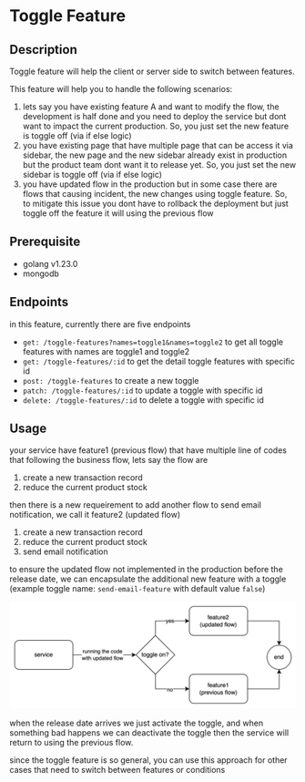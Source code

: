 # Toggle Feature

## Description
Toggle feature will help the client or server side to switch between features. 

This feature will help you to handle the following scenarios:
1. lets say you have existing feature A and want to modify the flow, the development is half done and you need to deploy the service but dont want to impact the current production. So, you just set the new feature is toggle off (via if else logic)
2. you have existing page that have multiple page that can be access it via sidebar, the new page and the new sidebar already exist in production but the product team dont want it to release yet. So, you just set the new sidebar is toggle off (via if else logic)
3. you have updated flow in the production but in some case there are flows that causing incident, the new changes using toggle feature. So, to mitigate this issue you dont have to rollback the deployment but just toggle off the feature it will using the previous flow

## Prerequisite
- golang v1.23.0
- mongodb

## Endpoints
in this feature, currently there are five endpoints
- `get: /toggle-features?names=toggle1&names=toggle2` to get all toggle features with names are toggle1 and toggle2
- `get: /toggle-features/:id` to get the detail toggle features with specific id
- `post: /toggle-features` to create a new toggle
- `patch: /toggle-features/:id` to update a toggle with specific id
- `delete: /toggle-features/:id` to delete a toggle with specific id

## Usage
your service have feature1 (previous flow) that have multiple line of codes that following the business flow, lets say the flow are
1. create a new transaction record
2. reduce the current product stock

then there is a new requeirement to add another flow to send email notification, we call it feature2 (updated flow)
1. create a new transaction record
2. reduce the current product stock
3. send email notification

to ensure the updated flow not implemented in the production before the release date, we can encapsulate the additional new feature with a toggle (example toggle name: `send-email-feature` with default value `false`)

![Flowchart](./diagrams/toggle-feature-flow.png)

when the release date arrives we just activate the toggle, and when something bad happens we can deactivate the toggle then the service will return to using the previous flow.

since the toggle feature is so general, you can use this approach for other cases that need to switch between features or conditions
